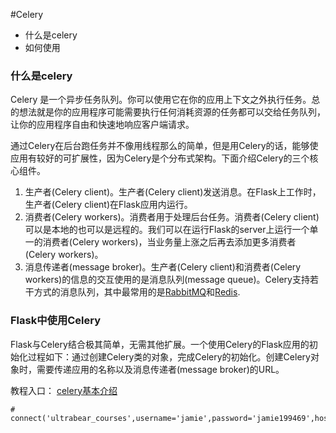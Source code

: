 #Celery

- 什么是celery
- 如何使用

### 什么是celery

Celery 是一个异步任务队列。你可以使用它在你的应用上下文之外执行任务。总的想法就是你的应用程序可能需要执行任何消耗资源的任务都可以交给任务队列，让你的应用程序自由和快速地响应客户端请求。

通过Celery在后台跑任务并不像用线程那么的简单，但是用Celery的话，能够使应用有较好的可扩展性，因为Celery是个分布式架构。下面介绍Celery的三个核心组件。

1. 生产者(Celery client)。生产者(Celery client)发送消息。在Flask上工作时，生产者(Celery client)在Flask应用内运行。
2. 消费者(Celery workers)。消费者用于处理后台任务。消费者(Celery client)可以是本地的也可以是远程的。我们可以在运行Flask的server上运行一个单一的消费者(Celery workers)，当业务量上涨之后再去添加更多消费者(Celery workers)。
3. 消息传递者(message broker)。生产者(Celery client)和消费者(Celery workers)的信息的交互使用的是消息队列(message queue)。Celery支持若干方式的消息队列，其中最常用的是[RabbitMQ](http://www.rabbitmq.com/)和[Redis](http://redis.io/).

### Flask中使用Celery

Flask与Celery结合极其简单，无需其他扩展。一个使用Celery的Flask应用的初始化过程如下：通过创建Celery类的对象，完成Celery的初始化。创建Celery对象时，需要传递应用的名称以及消息传递者(message broker)的URL。

教程入口：	<a href="http://www.pythondoc.com/flask-celery/first.html">celery基本介绍</a>



```
# connect('ultrabear_courses',username='jamie',password='jamie199469',host='127.0.0.1',port=27676,serverSelectionTimeoutMS=3)
```



